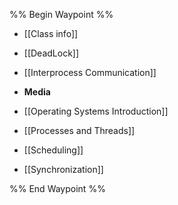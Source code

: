 %% Begin Waypoint %%
- [[Class info]]
- [[DeadLock]]
- [[Interprocess Communication]]
- **Media**

- [[Operating Systems Introduction]]
- [[Processes and Threads]]
- [[Scheduling]]
- [[Synchronization]]

%% End Waypoint %%
